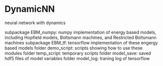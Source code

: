 # DynamicNN
neural network with dynamics


subpackage EBM_numpy: numpy implementation of energy based models, including Hopfield models, Boltsmann machines, and Restricted Boltsmann machines
subpackage EBM_tf: tensorflow implementation of these engergy based models
folder demo_script: scripts showing how to use these modules
folder temp_script: temporary scripts
folder model_save: saved hdf5 files of model variables
folder model_log: traning log of tensorflow

